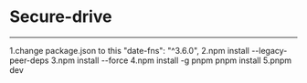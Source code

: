 ﻿# Secure-drive


****
1.change package.json to this "date-fns": "^3.6.0",
2.npm install --legacy-peer-deps
3.npm install --force
4.npm install -g pnpm
 pnpm install
5.pnpm dev
